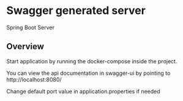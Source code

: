 # Swagger generated server

Spring Boot Server 

## Overview

Start application by running the docker-compose inside the project.

You can view the api documentation in swagger-ui by pointing to  
http://localhost:8080/  

Change default port value in application.properties if needed